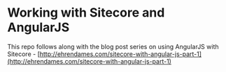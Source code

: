 # Working with Sitecore and AngularJS

This repo follows along with the blog post series on using AngularJS with Sitecore - [http://ehrendames.com/sitecore-with-angular-js-part-1](http://ehrendames.com/sitecore-with-angular-js-part-1)
